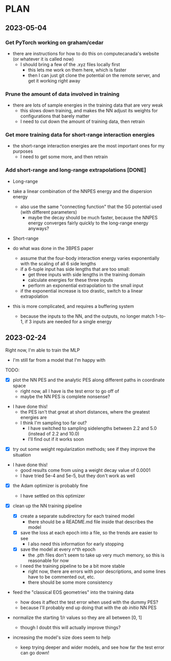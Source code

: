 # PLAN

## 2023-05-04

### Get PyTorch working on graham/cedar

- there are instructions for how to do this on computecanada's website (or whatever it is called now)
  - I should bring a few of the .xyz files locally first
    - this lets me work on them here, which is faster
    - then I can just git clone the potential on the remote server, and get it working right away

### Prune the amount of data involved in training

- there are lots of sample energies in the training data that are very weak
  - this slows down training, and makes the NN adjust its weights for configurations that barely matter
  - I need to cut down the amount of training data, then retrain

### Get more training data for short-range interaction energies

- the short-range interaction energies are the most important ones for my purposes
  - I need to get some more, and then retrain

### Add short-range and long-range extrapolations [DONE]

- Long-range
- take a linear combination of the NNPES energy and the dispersion energy
  - also use the same "connecting function" that the SG potential used (with different parameters)
    - maybe the decay should be much faster, because the NNPES energy converges fairly quickly to the long-range energy anyways?

- Short-range
- do what was done in the 3BPES paper
  - assume that the four-body interaction energy varies exponentially with the scaling of all 6 side lengths
  - if a 6-tuple input has side lengths that are too small:
    - get three inputs with side lengths in the training domain
    - calculate energies for these three inputs
    - perform an exponential extrapolation to the small input
  - if the exponential increase is too drastic, switch to a linear extrapolation
- this is more complicated, and requires a buffering system
  - because the inputs to the NN, and the outputs, no longer match 1-to-1, if 3 inputs are needed for a single energy

## 2023-02-24

Right now, I'm able to train the MLP

- I'm still far from a model that I'm happy with

TODO:

- [x] plot the NN PES and the analytic PES along different paths in coordinate space
  - right now, all I have is the test error to go off of
  - maybe the NN PES is complete nonsense?
- I have done this!
  - the PES isn't that great at short distances, where the greatest energies are
  - I think I'm sampling too far out?
    - I have switched to sampling sidelengths between 2.2 and 5.0 (instead of 2.2 and 10.0)
    - I'll find out if it works soon

- [x] try out some weight regularization methods; see if they improve the situation
- I have done this!
  - good results come from using a weight decay value of 0.0001
  - I have tried 5e-4 and 5e-5, but they don't work as well

- [x] the Adam optimizer is probably fine
  - I have settled on this optimizer

- [x] clean up the NN training pipeline
  - [x] create a separate subdirectory for each trained model
    - there should be a README.md file inside that describes the model
  - [x] save the loss at each epoch into a file, so the trends are easier to see
    - I also need this information for early stopping
  - [x] save the model at every n^th epoch
    - the .pth files don't seem to take up very much memory, so this is reasonable for now
  - I need the training pipeline to be a bit more stable
    - right now, there are errors with poor descriptions, and some lines have to be commented out, etc.
    - there should be some more consistency

- feed the "classical EOS geometries" into the training data
  - how does it affect the test error when used with the dummy PES?
  - because I'll probably end up doing that with the *ab initio* NN PES

- normalize the starting 1/r values so they are all between [0, 1]
  - though I doubt this will actually improve things?

- increasing the model's size does seem to help
  - keep trying deeper and wider models, and see how far the test error can go down!
